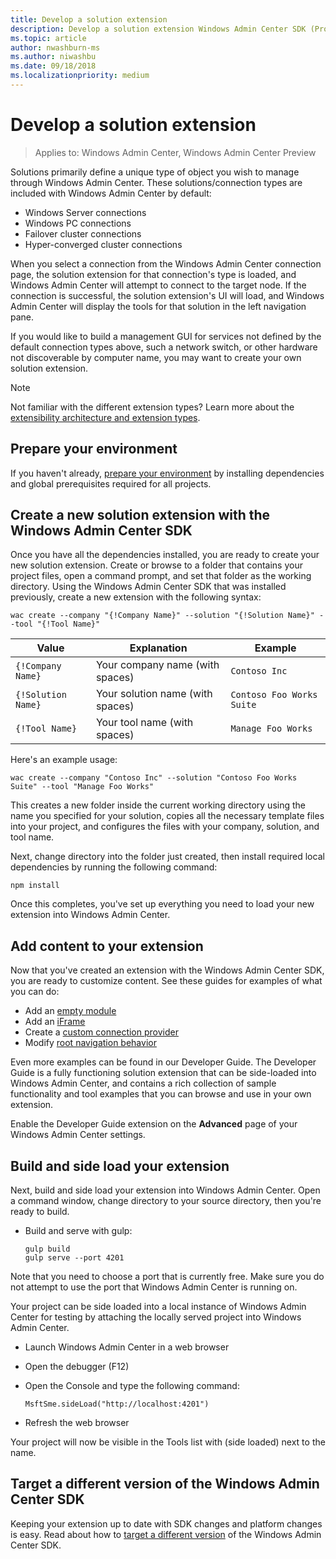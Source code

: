 ```yaml
---
title: Develop a solution extension
description: Develop a solution extension Windows Admin Center SDK (Project Honolulu)
ms.topic: article
author: nwashburn-ms
ms.author: niwashbu
ms.date: 09/18/2018
ms.localizationpriority: medium
---
```


# Develop a solution extension

>Applies to: Windows Admin Center, Windows Admin Center Preview

Solutions primarily define a unique type of object you wish to manage through Windows Admin Center.  These solutions/connection types are included with Windows Admin Center by default:

* Windows Server connections
* Windows PC connections
* Failover cluster connections
* Hyper-converged cluster connections

When you select a connection from the Windows Admin Center connection page, the solution extension for that connection's type is loaded, and Windows Admin Center will attempt to connect to the target node. If the connection is successful, the solution extension's UI will load, and Windows Admin Center will display the tools for that solution in the left navigation pane.

If you would like to build a management GUI for services not defined by the default connection types above, such a network switch, or other hardware not discoverable by computer name, you may want to create your own solution extension.

> [!NOTE]
> Not familiar with the different extension types? Learn more about the [extensibility architecture and extension types](understand-extensions.md).

## Prepare your environment

If you haven't already, [prepare your environment](prepare-development-environment.md) by installing dependencies and global prerequisites required for all projects.

## Create a new solution extension with the Windows Admin Center SDK ##

Once you have all the dependencies installed, you are ready to create your new solution extension.  Create or browse to a folder that contains your project files, open a command prompt, and set that folder as the working directory.  Using the Windows Admin Center SDK that was installed previously, create a new extension with the following syntax:

```
wac create --company "{!Company Name}" --solution "{!Solution Name}" --tool "{!Tool Name}"
```

| Value | Explanation | Example |
| ----- | ----------- | ------- |
| ```{!Company Name}``` | Your company name (with spaces) | ```Contoso Inc``` |
| ```{!Solution Name}``` | Your solution name (with spaces) | ```Contoso Foo Works Suite``` |
| ```{!Tool Name}``` | Your tool name (with spaces) | ```Manage Foo Works``` |

Here's an example usage:

```
wac create --company "Contoso Inc" --solution "Contoso Foo Works Suite" --tool "Manage Foo Works"
```

This creates a new folder inside the current working directory using the name you specified for your solution, copies all the necessary template files into your project, and configures the files with your company, solution, and tool name.

Next, change directory into the folder just created, then install required local dependencies by running the following command:

```
npm install
```

Once this completes, you've set up everything you need to load your new extension into Windows Admin Center.

## Add content to your extension

Now that you've created an extension with the Windows Admin Center SDK, you are ready to customize content.  See these guides for examples of what you can do:

- Add an [empty module](guides/add-module.md)
- Add an [iFrame](guides/add-iframe.md)
- Create a [custom connection provider](guides/create-connection-provider.md)
- Modify [root navigation behavior](guides/modify-root-navigation.md)

Even more examples can be found in our Developer Guide. The Developer Guide is a fully functioning solution extension that can be side-loaded into Windows Admin Center, and contains a rich collection of sample functionality and tool examples that you can browse and use in your own extension. 

Enable the Developer Guide extension on the **Advanced** page of your Windows Admin Center settings. 

## Build and side load your extension

Next, build and side load your extension into Windows Admin Center.  Open a command window, change directory to your source directory, then you're ready to build.

* Build and serve with gulp:

    ```
    gulp build
    gulp serve --port 4201
    ```

Note that you need to choose a port that is currently free. Make sure you do not attempt to use the port that Windows Admin Center is running on.

Your project can be side loaded into a local instance of Windows Admin Center for testing by attaching the locally served project into Windows Admin Center.

* Launch Windows Admin Center in a web browser
* Open the debugger (F12)
* Open the Console and type the following command:

    ```
    MsftSme.sideLoad("http://localhost:4201")
    ```

*	Refresh the web browser

Your project will now be visible in the Tools list with (side loaded) next to the name.

## Target a different version of the Windows Admin Center SDK

Keeping your extension up to date with SDK changes and platform changes is easy.  Read about how to [target a different version](target-sdk-version.md) of the Windows Admin Center SDK.
